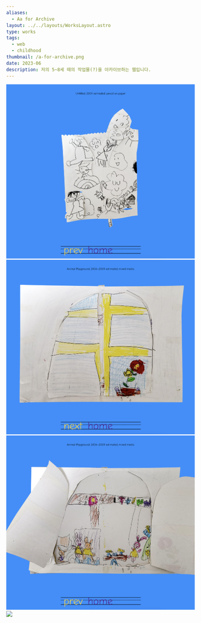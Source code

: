 ```yaml
---
aliases:
  - Aa for Archive
layout: ../../layouts/WorksLayout.astro
type: works
tags:
  - web
  - childhood
thumbnail: /a-for-archive.png
date: 2023-06
description: 저의 5~8세 때의 작업물(?)을 아카이브하는 웹입니다.
---
```


![](../../assets/a_for_archive_1.png)
![](../../assets/a_for_archive_2.png)
![](../../assets/a_for_archive_3.png)
![](../../assets/a_for_archive_4.png)
